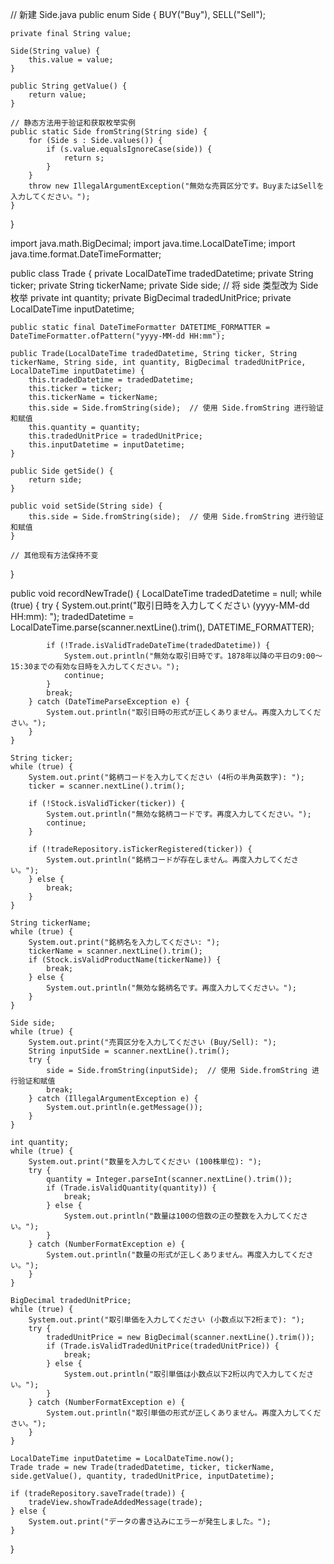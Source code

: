 // 新建 Side.java
public enum Side {
    BUY("Buy"),
    SELL("Sell");

    private final String value;

    Side(String value) {
        this.value = value;
    }

    public String getValue() {
        return value;
    }

    // 静态方法用于验证和获取枚举实例
    public static Side fromString(String side) {
        for (Side s : Side.values()) {
            if (s.value.equalsIgnoreCase(side)) {
                return s;
            }
        }
        throw new IllegalArgumentException("無効な売買区分です。BuyまたはSellを入力してください。");
    }
}

import java.math.BigDecimal;
import java.time.LocalDateTime;
import java.time.format.DateTimeFormatter;

public class Trade {
    private LocalDateTime tradedDatetime;
    private String ticker;
    private String tickerName;
    private Side side;  // 将 side 类型改为 Side 枚举
    private int quantity;
    private BigDecimal tradedUnitPrice;
    private LocalDateTime inputDatetime;

    public static final DateTimeFormatter DATETIME_FORMATTER = DateTimeFormatter.ofPattern("yyyy-MM-dd HH:mm");

    public Trade(LocalDateTime tradedDatetime, String ticker, String tickerName, String side, int quantity, BigDecimal tradedUnitPrice, LocalDateTime inputDatetime) {
        this.tradedDatetime = tradedDatetime;
        this.ticker = ticker;
        this.tickerName = tickerName;
        this.side = Side.fromString(side);  // 使用 Side.fromString 进行验证和赋值
        this.quantity = quantity;
        this.tradedUnitPrice = tradedUnitPrice;
        this.inputDatetime = inputDatetime;
    }

    public Side getSide() {
        return side;
    }

    public void setSide(String side) {
        this.side = Side.fromString(side);  // 使用 Side.fromString 进行验证和赋值
    }

    // 其他现有方法保持不变
}

public void recordNewTrade() {
    LocalDateTime tradedDatetime = null;
    while (true) {
        try {
            System.out.print("取引日時を入力してください (yyyy-MM-dd HH:mm): ");
            tradedDatetime = LocalDateTime.parse(scanner.nextLine().trim(), DATETIME_FORMATTER);

            if (!Trade.isValidTradeDateTime(tradedDatetime)) {
                System.out.println("無効な取引日時です。1878年以降の平日の9:00〜15:30までの有効な日時を入力してください。");
                continue;
            }
            break;
        } catch (DateTimeParseException e) {
            System.out.println("取引日時の形式が正しくありません。再度入力してください。");
        }
    }

    String ticker;
    while (true) {
        System.out.print("銘柄コードを入力してください (4桁の半角英数字): ");
        ticker = scanner.nextLine().trim();

        if (!Stock.isValidTicker(ticker)) {
            System.out.println("無効な銘柄コードです。再度入力してください。");
            continue;
        }

        if (!tradeRepository.isTickerRegistered(ticker)) {
            System.out.println("銘柄コードが存在しません。再度入力してください。");
        } else {
            break;
        }
    }

    String tickerName;
    while (true) {
        System.out.print("銘柄名を入力してください: ");
        tickerName = scanner.nextLine().trim();
        if (Stock.isValidProductName(tickerName)) {
            break;
        } else {
            System.out.println("無効な銘柄名です。再度入力してください。");
        }
    }

    Side side;
    while (true) {
        System.out.print("売買区分を入力してください (Buy/Sell): ");
        String inputSide = scanner.nextLine().trim();
        try {
            side = Side.fromString(inputSide);  // 使用 Side.fromString 进行验证和赋值
            break;
        } catch (IllegalArgumentException e) {
            System.out.println(e.getMessage());
        }
    }

    int quantity;
    while (true) {
        System.out.print("数量を入力してください (100株単位): ");
        try {
            quantity = Integer.parseInt(scanner.nextLine().trim());
            if (Trade.isValidQuantity(quantity)) {
                break;
            } else {
                System.out.println("数量は100の倍数の正の整数を入力してください。");
            }
        } catch (NumberFormatException e) {
            System.out.println("数量の形式が正しくありません。再度入力してください。");
        }
    }

    BigDecimal tradedUnitPrice;
    while (true) {
        System.out.print("取引単価を入力してください (小数点以下2桁まで): ");
        try {
            tradedUnitPrice = new BigDecimal(scanner.nextLine().trim());
            if (Trade.isValidTradedUnitPrice(tradedUnitPrice)) {
                break;
            } else {
                System.out.println("取引単価は小数点以下2桁以内で入力してください。");
            }
        } catch (NumberFormatException e) {
            System.out.println("取引単価の形式が正しくありません。再度入力してください。");
        }
    }

    LocalDateTime inputDatetime = LocalDateTime.now();
    Trade trade = new Trade(tradedDatetime, ticker, tickerName, side.getValue(), quantity, tradedUnitPrice, inputDatetime);

    if (tradeRepository.saveTrade(trade)) {
        tradeView.showTradeAddedMessage(trade);
    } else {
        System.out.print("データの書き込みにエラーが発生しました。");
    }
}
